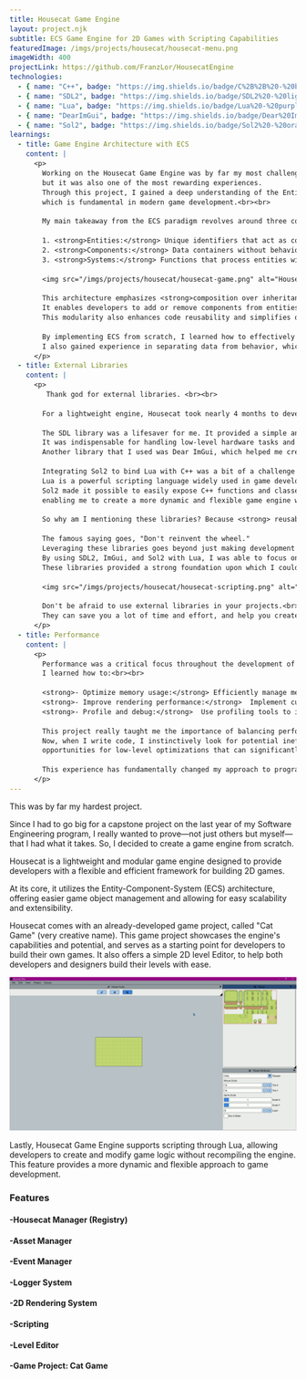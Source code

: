 ```yaml
---
title: Housecat Game Engine
layout: project.njk
subtitle: ECS Game Engine for 2D Games with Scripting Capabilities
featuredImage: /imgs/projects/housecat/housecat-menu.png
imageWidth: 400
projectLink: https://github.com/FranzLor/HousecatEngine
technologies:
  - { name: "C++", badge: "https://img.shields.io/badge/C%2B%2B%20-%20blue?style=flat-square" }
  - { name: "SDL2", badge: "https://img.shields.io/badge/SDL2%20-%20lightblue?style=flat-square" }
  - { name: "Lua", badge: "https://img.shields.io/badge/Lua%20-%20purple?style=flat-square&logoColor=white" }
  - { name: "DearImGui", badge: "https://img.shields.io/badge/Dear%20ImGui%20-%20gray?style=flat-square&logoColor=white" }
  - { name: "Sol2", badge: "https://img.shields.io/badge/Sol2%20-%20orange?style=flat-square" }
learnings:
  - title: Game Engine Architecture with ECS
    content: |
      <p>
        Working on the Housecat Game Engine was by far my most challenging project,
        but it was also one of the most rewarding experiences.
        Through this project, I gained a deep understanding of the Entity-Component-System (ECS) architecture,
        which is fundamental in modern game development.<br><br>

        My main takeaway from the ECS paradigm revolves around three core concepts:<br>

        1. <strong>Entities:</strong> Unique identifiers that act as containers for components.<br>
        2. <strong>Components:</strong> Data containers without behavior that represent various attributes of entities, think of position, velocity, or health.<br>
        3. <strong>Systems:</strong> Functions that process entities with specific components, handling game logic like physics calculations, rendering, or input management.<br>
      
        <img src="/imgs/projects/housecat/housecat-game.png" alt="Housecat Game Engine"> <br>
        
        This architecture emphasizes <strong>composition over inheritance</strong>, allowing for a more flexible and decoupled design.
        It enables developers to add or remove components from entities dynamically, allowing for easy modification and scalability.
        This modularity also enhances code reusability and simplifies debugging. <br><br>

        By implementing ECS from scratch, I learned how to effectively manage game entities, develop reusable components, and create robust systems to handle various aspects of the game engine.
        I also gained experience in separating data from behavior, which is crucial for performance optimization and maintainability in game development.
      </p>
  - title: External Libraries
    content: |
      <p>
         Thank god for external libraries. <br><br>

        For a lightweight engine, Housecat took nearly 4 months to develop. Without these libraries, I bet it would've taken an extra 4 more months.<br><br>

        The SDL library was a lifesaver for me. It provided a simple and efficient way to handle window creation, input handling, and most importantly: rendering.
        It was indispensable for handling low-level hardware tasks and managing the core components of the game engine.
        Another library that I used was Dear ImGui, which helped me create most of the Housecat Editor's UI and functionalities. <br><br>

        Integrating Sol2 to bind Lua with C++ was a bit of a challenge initially, but it turned out to be an incredible learning experience.
        Lua is a powerful scripting language widely used in game development for its speed, lightweight nature, and flexibility.
        Sol2 made it possible to easily expose C++ functions and classes to Lua scripts,
        enabling me to create a more dynamic and flexible game engine where behaviors could be defined and modified at runtime.<br><br>
      
        So why am I mentioning these libraries? Because <strong> reusability </strong>.<br><br>
      
        The famous saying goes, "Don't reinvent the wheel."
        Leveraging these libraries goes beyond just making development easier—they are essential for building robust and efficient software.
        By using SDL2, ImGui, and Sol2 with Lua, I was able to focus on creating the unique features of the Housecat Game Engine without getting bogged down in lower-level details.
        These libraries provided a strong foundation upon which I could build, allowing for greater productivity, better code quality, and a more enjoyable development experience.<br>
      
        <img src="/imgs/projects/housecat/housecat-scripting.png" alt="Housecat Game Engine"><br>

        Don't be afraid to use external libraries in your projects.<br>
        They can save you a lot of time and effort, and help you create better code faster.<br>
      </p>
  - title: Performance
    content: |
      <p>
        Performance was a critical focus throughout the development of the Housecat Game Engine.<br>
        I learned how to:<br><br>

        <strong>- Optimize memory usage:</strong> Efficiently manage memory through dynamic allocation and deallocation of entities and components, reducing overhead and preventing memory leaks.<br>
        <strong>- Improve rendering performance:</strong>  Implement culling techniques to render only visible entities, reducing the number of draw calls and improving frame rates.<br>
        <strong>- Profile and debug:</strong>  Use profiling tools to identify bottlenecks in the engine and optimize code paths, ensuring smooth and responsive gameplay.<br><br>

        This project really taught me the importance of balancing performance with functionality, especially in game development, where every frame counts.
        Now, when I write code, I instinctively look for potential inefficiencies and
        opportunities for low-level optimizations that can significantly affect the overall performance of an application. <br><br>

        This experience has fundamentally changed my approach to programming, making me more conscious of the trade-offs between speed, memory usage, and code maintainability.<br><br>
      </p>
---
```


This was by far my hardest project.<br>

Since I had to go big for a capstone project on the last year of my Software Engineering program,
I really wanted to prove—not just others but myself—that I had what it takes.
So, I decided to create a game engine from scratch.<br>

Housecat is a lightweight and modular game engine designed to provide developers with a flexible and efficient framework for building 2D games.<br>

At its core, it utilizes the Entity-Component-System (ECS) architecture, offering easier game object management and allowing for easy scalability and extensibility. <br>

Housecat comes with an already-developed game project, called "Cat Game" (very creative name).
This game project showcases the engine's capabilities and potential, and serves as a starting point for developers to build their own games.
It also offers a simple 2D level Editor, to help both developers and designers build their levels with ease.

<img src="/imgs/projects/housecat/housecat-editor.gif" alt="Housecat Game Engine">

Lastly, Housecat Game Engine supports scripting through Lua, allowing developers to create and modify game logic without recompiling the engine. This feature provides a more dynamic and flexible approach to game development.
<h3>Features</h3>
<h4>-Housecat Manager (Registry)</h4>
<h4>-Asset Manager</h4>
<h4>-Event Manager</h4>
<h4>-Logger System</h4>
<h4>-2D Rendering System</h4>
<h4>-Scripting</h4>
<h4>-Level Editor</h4>
<h4>-Game Project: Cat Game</h4>